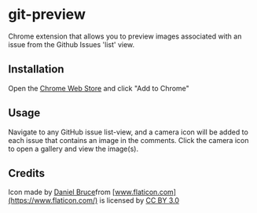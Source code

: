 # git-preview
Chrome extension that allows you to preview images associated with an issue from the Github Issues 'list' view.

## Installation
Open the [Chrome Web Store](https://chrome.google.com/webstore/detail/github-image-preview/jkappkhadcobonipjjgfkcmnkpapegma) and click "Add to Chrome"

## Usage
Navigate to any GitHub issue list-view, and a camera icon will be added to each issue that contains an image in the comments. Click the camera icon to open a gallery and view the image(s).

## Credits
Icon made by [Daniel Bruce](https://www.flaticon.com/authors/daniel-bruce)from [www.flaticon.com](https://www.flaticon.com/) is licensed by [CC BY 3.0](http://creativecommons.org/licenses/by/3.0/)